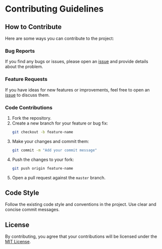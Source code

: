 # Contributing Guidelines


## How to Contribute

Here are some ways you can contribute to the project:

### Bug Reports

If you find any bugs or issues, please open an [issue](https://github.com/infinotiver/Math-Quiz-Master/issues) and provide details about the problem.

### Feature Requests

If you have ideas for new features or improvements, feel free to open an [issue](https://github.com/infinotiver/Math-Quiz-Master/issues) to discuss them.

### Code Contributions

1. Fork the repository.
2. Create a new branch for your feature or bug fix:
   ```bash
   git checkout -b feature-name
   ```
3. Make your changes and commit them:
   ```bash
   git commit -m "Add your commit message"
   ```
4. Push the changes to your fork:
   ```bash
   git push origin feature-name
   ```
5. Open a pull request against the `master` branch.

## Code Style

Follow the existing code style and conventions in the project. Use clear and concise commit messages.

## License

By contributing, you agree that your contributions will be licensed under the [MIT License](LICENSE).


